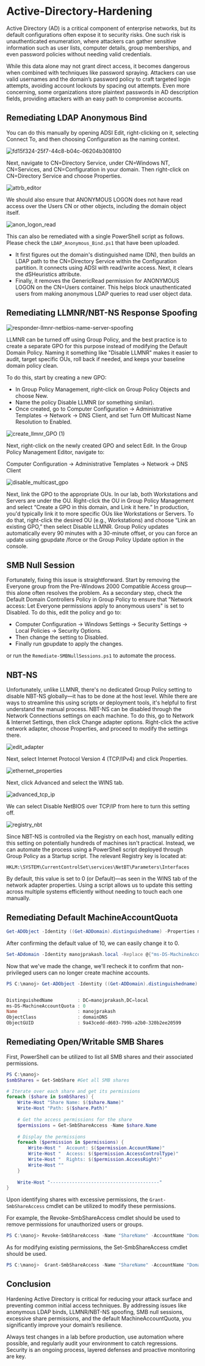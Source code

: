 # Active-Directory-Hardening
Active Directory (AD) is a critical component of enterprise networks, but its default configurations often expose it to security risks. One such risk is unauthenticated enumeration, where attackers can gather sensitive information such as user lists, computer details, group memberships, and even password policies without needing valid credentials.

While this data alone may not grant direct access, it becomes dangerous when combined with techniques like password spraying. Attackers can use valid usernames and the domain’s password policy to craft targeted login attempts, avoiding account lockouts by spacing out attempts. Even more concerning, some organizations store plaintext passwords in AD description fields, providing attackers with an easy path to compromise accounts.

## Remediating LDAP Anonymous Bind

You can do this manually by opening ADSI Edit, right-clicking on it, selecting Connect To, and then choosing Configuration as the naming context.

![fd15f324-25f7-44c8-b04c-06204b308100](https://github.com/user-attachments/assets/8bfcc60d-c534-479a-9e25-21cabf3c699b)

Next, navigate to CN=Directory Service, under CN=Windows NT, CN=Services, and CN=Configuration in your domain. Then right-click on CN=Directory Service and choose Properties.

![attrb_editor](https://github.com/user-attachments/assets/33721b4f-08d2-4b50-8055-8fcf3fb22afe)

We should also ensure that ANONYMOUS LOGON does not have read access over the Users CN or other objects, including the domain object itself.

![anon_logon_read](https://github.com/user-attachments/assets/d9a6e0ef-da9f-4cd9-8ca9-7b95c8647ada)

This can also be remediated with a single PowerShell script as follows. Please check the ``` LDAP_Anonymous_Bind.ps1 ``` that have been uploaded.

- It first figures out the domain's distinguished name (DN), then builds an LDAP path to the CN=Directory Service within the Configuration partition. It connects using ADSI with read/write access. Next, it clears the dSHeuristics attribute.
- Finally, it removes the GenericRead permission for ANONYMOUS LOGON on the CN=Users container. This helps block unauthenticated users from making anonymous LDAP queries to read user object data.

## Remediating LLMNR/NBT-NS Response Spoofing

![responder-llmnr-netbios-name-server-spoofing](https://github.com/user-attachments/assets/0e5d7b2a-e1b8-4e15-bd75-a7843d237ca8)


LLMNR can be turned off using Group Policy, and the best practice is to create a separate GPO for this purpose instead of modifying the Default Domain Policy. Naming it something like "Disable LLMNR" makes it easier to audit, target specific OUs, roll back if needed, and keeps your baseline domain policy clean.

To do this, start by creating a new GPO:

- In Group Policy Management, right-click on Group Policy Objects and choose New.
- Name the policy Disable LLMNR (or something similar).
- Once created, go to Computer Configuration → Administrative Templates → Network → DNS Client, and set Turn Off Multicast Name Resolution to Enabled.

![create_llmnr_GPO (1)](https://github.com/user-attachments/assets/6c58d998-b670-4edf-8fa8-3657c91373f0)

Next, right-click on the newly created GPO and select Edit. In the Group Policy Management Editor, navigate to:

Computer Configuration → Administrative Templates → Network → DNS Client

![disable_multicast_gpo](https://github.com/user-attachments/assets/6d389d93-c8f4-4b3b-b2b7-d312cd63bc26)

Next, link the GPO to the appropriate OUs. In our lab, both Workstations and Servers are under the OU. Right-click the  OU in Group Policy Management and select “Create a GPO in this domain, and Link it here.” In production, you'd typically link it to more specific OUs like Workstations or Servers. To do that, right-click the desired OU (e.g., Workstations) and choose “Link an existing GPO,” then select Disable LLMNR. Group Policy updates automatically every 90 minutes with a 30-minute offset, or you can force an update using gpupdate /force or the Group Policy Update option in the console.


## SMB Null Session

Fortunately, fixing this issue is straightforward. Start by removing the Everyone group from the Pre-Windows 2000 Compatible Access group—this alone often resolves the problem. As a secondary step, check the Default Domain Controllers Policy in Group Policy to ensure that "Network access: Let Everyone permissions apply to anonymous users" is set to Disabled. To do this, edit the policy and go to:
- Computer Configuration → Windows Settings → Security Settings → Local Policies → Security Options.
- Then change the setting to Disabled.
- Finally run gpupdate to apply the changes.

or run the ``` Remediate-SMBNullSessions.ps1 ``` to automate the process.

## NBT-NS

Unfortunately, unlike LLMNR, there's no dedicated Group Policy setting to disable NBT-NS globally—it has to be done at the host level. While there are ways to streamline this using scripts or deployment tools, it's helpful to first understand the manual process. NBT-NS can be disabled through the Network Connections settings on each machine. To do this, go to Network & Internet Settings, then click Change adapter options. Right-click the active network adapter, choose Properties, and proceed to modify the settings there.

![edit_adapter](https://github.com/user-attachments/assets/c0fd540e-7fc0-4cf0-8d52-603fc3c407c9)

Next, select Internet Protocol Version 4 (TCP/IPv4) and click Properties.

![ethernet_properties](https://github.com/user-attachments/assets/f32efeab-f3a7-4e3f-9364-840e70bc6f7c)

Next, click Advanced and select the WINS tab.

![advanced_tcp_ip](https://github.com/user-attachments/assets/fc3b6d8f-b771-4782-831b-b2ded27ff9c5)

We can select Disable NetBIOS over TCP/IP from here to turn this setting off.

![registry_nbt](https://github.com/user-attachments/assets/85746204-c0c6-44a3-93ae-a1124e880c0c)

Since NBT-NS is controlled via the Registry on each host, manually editing this setting on potentially hundreds of machines isn't practical. Instead, we can automate the process using a PowerShell script deployed through Group Policy as a Startup script. The relevant Registry key is located at:

``` HKLM:\SYSTEM\CurrentControlSet\services\NetBT\Parameters\Interfaces ```

By default, this value is set to 0 (or Default)—as seen in the WINS tab of the network adapter properties. Using a script allows us to update this setting across multiple systems efficiently without needing to touch each one manually.


## Remediating Default MachineAccountQuota

```powershell
Get-ADObject -Identity ((Get-ADDomain).distinguishedname) -Properties ms-DS-MachineAccountQuota
```

After confirming the default value of 10, we can easily change it to 0.

```powershell
Set-ADdomain -Identity manojprakash.local -Replace @{"ms-DS-MachineAccountQuota"="0"} -Verbose
```

Now that we've made the change, we'll recheck it to confirm that non-privileged users can no longer create machine accounts.

```powershell
PS C:\manoj> Get-ADObject -Identity ((Get-ADDomain).distinguishedname) -Properties ms-DS-MachineAccountQuota


DistinguishedName         : DC=manojprakash,DC=local
ms-DS-MachineAccountQuota : 0
Name                      : manojprakash
ObjectClass               : domainDNS
ObjectGUID                : 9a43cedd-d603-799b-a2b0-320b2ee20599
```

## Remediating Open/Writable SMB Shares

First, PowerShell can be utilized to list all SMB shares and their associated permissions.

```powershell
PS C:\manoj> 
$smbShares = Get-SmbShare #Get all SMB shares

# Iterate over each share and get its permissions
foreach ($share in $smbShares) {
    Write-Host "Share Name: $($share.Name)"
    Write-Host "Path: $($share.Path)"
    
    # Get the access permissions for the share
    $permissions = Get-SmbShareAccess -Name $share.Name
    
    # Display the permissions
    foreach ($permission in $permissions) {
        Write-Host "  Account: $($permission.AccountName)"
        Write-Host "  Access: $($permission.AccessControlType)"
        Write-Host "  Rights: $($permission.AccessRight)"
        Write-Host ""
    }
    
    Write-Host "----------------------------------------"
}
```

Upon identifying shares with excessive permissions, the ```Grant-SmbShareAccess``` cmdlet can be utilized to modify these permissions.

For example, the Revoke-SmbShareAccess cmdlet should be used to remove permissions for unauthorized users or groups.

```powershell
PS C:\manoj> Revoke-SmbShareAccess -Name "ShareName" -AccountName "Domain\UnauthorizedUser"
```

As for modifying existing permissions, the Set-SmbShareAccess cmdlet should be used.

```powershell
PS C:\manoj>  Grant-SmbShareAccess -Name "ShareName" -AccountName "Domain\User" -AccessRight Read
```

## Conclusion
Hardening Active Directory is critical for reducing your attack surface and preventing common initial access techniques. By addressing issues like anonymous LDAP binds, LLMNR/NBT-NS spoofing, SMB null sessions, excessive share permissions, and the default MachineAccountQuota, you significantly improve your domain’s resilience.

Always test changes in a lab before production, use automation where possible, and regularly audit your environment to catch regressions. Security is an ongoing process, layered defenses and proactive monitoring are key.

